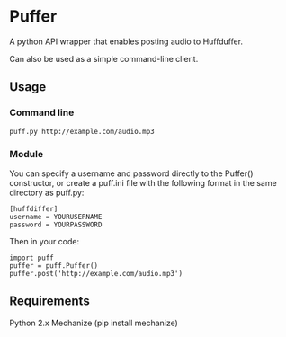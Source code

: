 # Puffer

A python API wrapper that enables posting audio to Huffduffer.

Can also be used as a simple command-line client.

## Usage

### Command line

    puff.py http://example.com/audio.mp3


### Module
    
You can specify a username and password directly to the Puffer() constructor, or create a puff.ini file with the following format in the same directory as puff.py:

    [huffdiffer]
    username = YOURUSERNAME
    password = YOURPASSWORD


Then in your code:
    
    import puff
    puffer = puff.Puffer()
    puffer.post('http://example.com/audio.mp3')


## Requirements

Python 2.x
Mechanize (pip install mechanize)